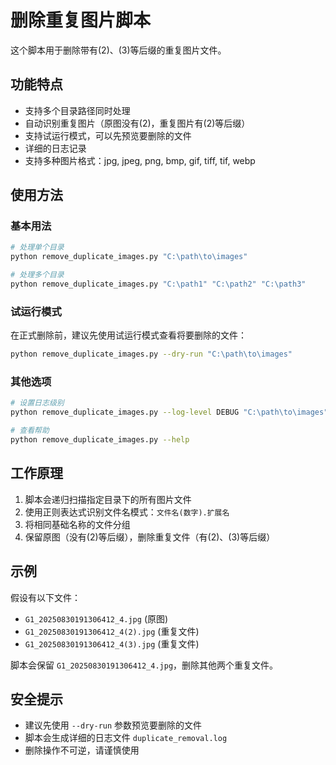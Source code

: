 ﻿# 删除重复图片脚本

这个脚本用于删除带有(2)、(3)等后缀的重复图片文件。

## 功能特点

- 支持多个目录路径同时处理
- 自动识别重复图片（原图没有(2)，重复图片有(2)等后缀）
- 支持试运行模式，可以先预览要删除的文件
- 详细的日志记录
- 支持多种图片格式：jpg, jpeg, png, bmp, gif, tiff, tif, webp

## 使用方法

### 基本用法

```bash
# 处理单个目录
python remove_duplicate_images.py "C:\path\to\images"

# 处理多个目录
python remove_duplicate_images.py "C:\path1" "C:\path2" "C:\path3"
```

### 试运行模式

在正式删除前，建议先使用试运行模式查看将要删除的文件：

```bash
python remove_duplicate_images.py --dry-run "C:\path\to\images"
```

### 其他选项

```bash
# 设置日志级别
python remove_duplicate_images.py --log-level DEBUG "C:\path\to\images"

# 查看帮助
python remove_duplicate_images.py --help
```

## 工作原理

1. 脚本会递归扫描指定目录下的所有图片文件
2. 使用正则表达式识别文件名模式：`文件名(数字).扩展名`
3. 将相同基础名称的文件分组
4. 保留原图（没有(2)等后缀），删除重复文件（有(2)、(3)等后缀）

## 示例

假设有以下文件：
- `G1_20250830191306412_4.jpg` (原图)
- `G1_20250830191306412_4(2).jpg` (重复文件)
- `G1_20250830191306412_4(3).jpg` (重复文件)

脚本会保留 `G1_20250830191306412_4.jpg`，删除其他两个重复文件。

## 安全提示

- 建议先使用 `--dry-run` 参数预览要删除的文件
- 脚本会生成详细的日志文件 `duplicate_removal.log`
- 删除操作不可逆，请谨慎使用
